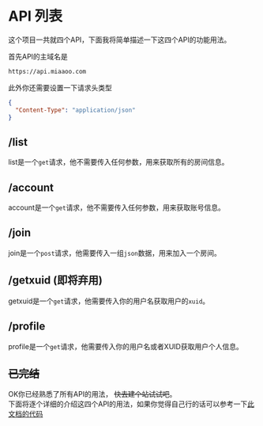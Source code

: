 # API 列表

这个项目一共就四个API，下面我将简单描述一下这四个API的功能用法。

首先API的主域名是

```bash
https://api.miaaoo.com
```

此外你还需要设置一下请求头类型

```json
{
  "Content-Type": "application/json"
}
```

## /list

list是一个`get`请求，他不需要传入任何参数，用来获取所有的房间信息。

## /account

account是一个`get`请求，他不需要传入任何参数，用来获取账号信息。

## /join

join是一个`post`请求，他需要传入一组`json`数据，用来加入一个房间。

## /getxuid (即将弃用)

getxuid是一个`get`请求，他需要传入你的用户名获取用户的`xuid`。

## /profile

profile是一个`get`请求，他需要传入你的用户名或者XUID获取用户个人信息。

## ~~已完结~~

OK你已经熟悉了所有API的用法， ~~快去建个站试试吧~~。   
下面将逐个详细的介绍这四个API的用法，如果你觉得自己行的话可以参考一下[此文档的代码](https://github.com/zihao-il/mc-miaaoo/blob/main/src/utils/axios.ts)